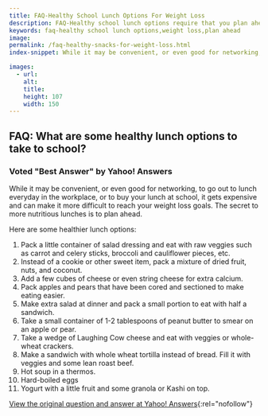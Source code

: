 ```yaml
---
title: FAQ-Healthy School Lunch Options For Weight Loss
description: FAQ-Healthy school lunch options require that you plan ahead to include a variety of satisfying, nutritious foods that will encourage weight loss.
keywords: faq-healthy school lunch options,weight loss,plan ahead
image: 
permalink: /faq-healthy-snacks-for-weight-loss.html
index-snippet: While it may be convenient, or even good for networking, to go out to lunch everyday in the workplace, or to buy your lunch at school, it gets expensive and can make it more difficult to reach your weight loss goals. Read on to find out the secret to nutritious lunches.

images:
  - url: 
    alt: 
    title: 
    height: 107
    width: 150
---
```


## FAQ: What are some healthy lunch options to take to school?
### Voted "Best Answer" by Yahoo! Answers

While it may be convenient, or even good for networking, to go out to lunch everyday in the workplace, or to buy your lunch at school, it gets expensive and can make it more difficult to reach your weight loss goals. The secret to more nutritious lunches is to plan ahead.

Here are some healthier lunch options:

1. Pack a little container of salad dressing and eat with raw veggies such as carrot and celery sticks, broccoli and cauliflower pieces, etc.
2. Instead of a cookie or other sweet item, pack a mixture of dried fruit, nuts, and coconut.
3. Add a few cubes of cheese or even string cheese for extra calcium.
4. Pack apples and pears that have been cored and sectioned to make eating easier.
5. Make extra salad at dinner and pack a small portion to eat with half a sandwich.
6. Take a small container of 1-2 tablespoons of peanut butter to smear on an apple or pear.
7. Take a wedge of Laughing Cow cheese and eat with veggies or whole-wheat crackers.
8. Make a sandwich with whole wheat tortilla instead of bread. Fill it with veggies and some lean roast beef.
9. Hot soup in a thermos.
10. Hard-boiled eggs
11. Yogurt with a little fruit and some granola or Kashi on top.

[View the original question and answer at Yahoo! Answers](http://answers.yahoo.com/question/?qid=20081021131204AADvkVy){:rel="nofollow"}
